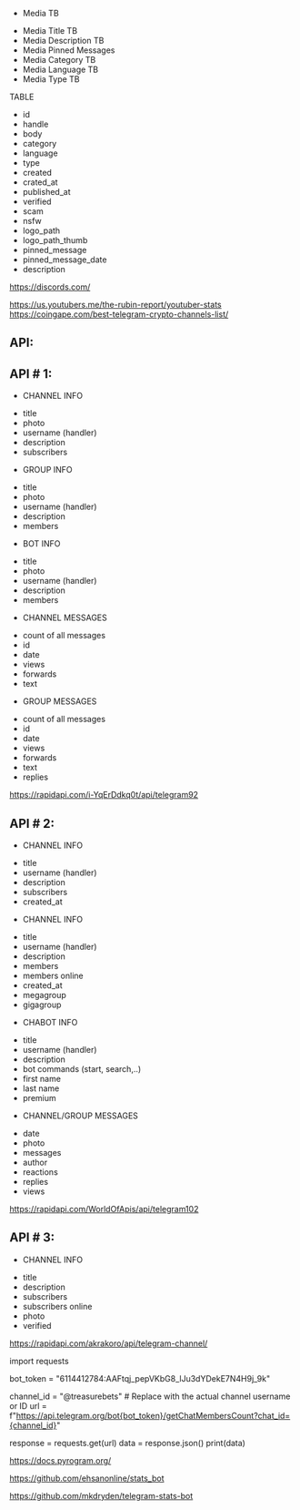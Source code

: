+ Media TB

- Media Title TB
- Media Description TB
- Media Pinned Messages
- Media Category TB
- Media Language TB
- Media Type TB


TABLE 
- id
- handle
- body
- category
- language
- type
- created
- crated_at
- published_at
- verified
- scam
- nsfw
- logo_path
- logo_path_thumb
- pinned_message
- pinned_message_date
- description




https://discords.com/

https://us.youtubers.me/the-rubin-report/youtuber-stats
https://coingape.com/best-telegram-crypto-channels-list/



## API:

**API # 1:**
---------------------------------
+ CHANNEL INFO
- title
- photo
- username (handler)
- description
- subscribers

+ GROUP INFO
- title
- photo
- username (handler)
- description
- members

+ BOT INFO
- title
- photo
- username (handler)
- description
- members

+ CHANNEL MESSAGES 
- count of all messages
- id
- date
- views
- forwards
- text

+ GROUP MESSAGES 
- count of all messages
- id
- date
- views
- forwards
- text
- replies

https://rapidapi.com/i-YqErDdkq0t/api/telegram92

**API # 2:**
---------------------------------
+ CHANNEL INFO
- title
- username (handler)
- description
- subscribers
- created_at

+ CHANNEL INFO
- title
- username (handler)
- description
- members
- members online
- created_at
- megagroup
- gigagroup

+ CHABOT INFO
- title
- username (handler)
- description
- bot commands (start, search,..)
- first name
- last name
- premium

+ CHANNEL/GROUP MESSAGES 
 - date
 - photo
 - messages
 - author
 - reactions
 - replies
 - views

https://rapidapi.com/WorldOfApis/api/telegram102


**API # 3:**
---------------------------------

+ CHANNEL INFO
- title
- description
- subscribers
- subscribers online
- photo
- verified

https://rapidapi.com/akrakoro/api/telegram-channel/




import requests

bot_token = "6114412784:AAFtqj_pepVKbG8_lJu3dYDekE7N4H9j_9k"


channel_id = "@treasurebets"  # Replace with the actual channel username or ID
url = f"https://api.telegram.org/bot{bot_token}/getChatMembersCount?chat_id={channel_id}"

response = requests.get(url)
data = response.json()
print(data)


https://docs.pyrogram.org/


https://github.com/ehsanonline/stats_bot

https://github.com/mkdryden/telegram-stats-bot

